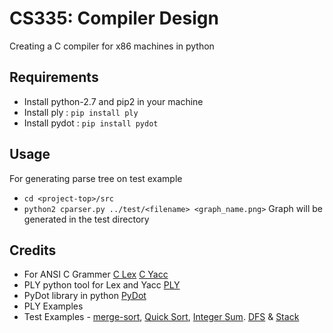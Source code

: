# CS335: Compiler Design
Creating a C compiler for x86 machines in python

Requirements
------------
* Install python-2.7 and pip2 in your machine
* Install ply : ```pip install ply```
* Install pydot : ```pip install pydot```

Usage
-----
For generating parse tree on test example
* ```cd <project-top>/src```
* ```python2 cparser.py ../test/<filename> <graph_name.png>```
Graph will be generated in the test directory

Credits
-------

* For ANSI C Grammer [C Lex](https://www.lysator.liu.se/c/ANSI-C-grammar-l.html) [C Yacc](https://www.lysator.liu.se/c/ANSI-C-grammar-y.html)
* PLY python tool for Lex and Yacc [PLY](https://github.com/dabeaz/ply)
* PyDot library in python [PyDot](https://github.com/erocarrera/pydot)
* PLY Examples
* Test Examples - [merge-sort](http://quiz.geeksforgeeks.org/merge-sort/), [Quick Sort](https://www.tutorialspoint.com/data_structures_algorithms/quick_sort_program_in_c.htm), [Integer Sum](https://www.programiz.com/c-programming/examples/sum-natural-numbers). [DFS](http://www.c-program-example.com/2011/10/c-program-to-implement-depth-first.html) & [Stack](http://www.programmingsimplified.com/c/data-structures/c-stack-implementation-using-array)